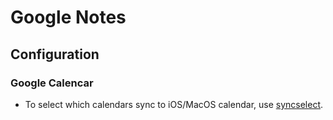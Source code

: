 # Google Notes

## Configuration

### Google Calencar
- To select which calendars sync to iOS/MacOS calendar,
  use [syncselect](https://www.google.com/calendar/syncselect).
